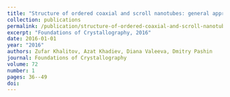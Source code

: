```yaml
---
title: "Structure of ordered coaxial and scroll nanotubes: general approach"
collection: publications
permalink: /publication/structure-of-ordered-coaxial-and-scroll-nanotubes-general-ap/
excerpt: "Foundations of Crystallography, 2016"
date: 2016-01-01
year: "2016"
authors: Zufar Khalitov, Azat Khadiev, Diana Valeeva, Dmitry Pashin
journal: Foundations of Crystallography
volume: 72
number: 1
pages: 36--49
doi: 
---
```

